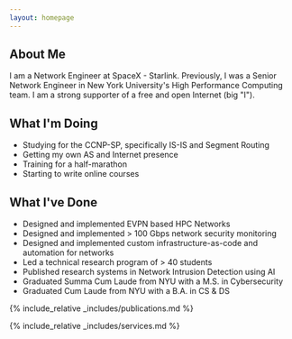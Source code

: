 ```yaml
---
layout: homepage
---
```


## About Me

I am a Network Engineer at SpaceX - Starlink. Previously, I was a Senior Network Engineer in New York University's High Performance Computing team. I am a strong supporter of a free and open Internet (big "I"). 

## What I'm Doing

- Studying for the CCNP-SP, specifically IS-IS and Segment Routing
- Getting my own AS and Internet presence
- Training for a half-marathon
- Starting to write online courses

## What I've Done

- Designed and implemented EVPN based HPC Networks
- Designed and implemented > 100 Gbps network security monitoring
- Designed and implemented custom infrastructure-as-code and automation for networks
- Led a technical research program of > 40 students
- Published research systems in Network Intrusion Detection using AI
- Graduated Summa Cum Laude from NYU with a M.S. in Cybersecurity
- Graduated Cum Laude from NYU with a B.A. in CS & DS

{% include_relative _includes/publications.md %}

{% include_relative _includes/services.md %}
